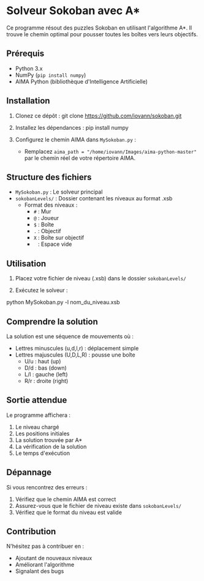 # Solveur Sokoban avec A*

Ce programme résout des puzzles Sokoban en utilisant l'algorithme A*. Il trouve le chemin optimal pour pousser toutes les boîtes vers leurs objectifs.

## Prérequis

- Python 3.x
- NumPy (`pip install numpy`)
- AIMA Python (bibliothèque d'Intelligence Artificielle)

## Installation

1. Clonez ce dépôt : git clone https://github.com/iovann/sokoban.git
2. Installez les dépendances : pip install numpy

3. Configurez le chemin AIMA dans `MySokoban.py` :
   - Remplacez `aima_path = "/home/iovann/Images/aima-python-master"` par le chemin réel de votre répertoire AIMA.


## Structure des fichiers

- `MySokoban.py` : Le solveur principal
- `sokobanLevels/` : Dossier contenant les niveaux au format .xsb
  - Format des niveaux :
    - `#` : Mur
    - `@` : Joueur
    - `$` : Boîte
    - `.` : Objectif
    - `X` : Boîte sur objectif
    - ` ` : Espace vide

## Utilisation

1. Placez votre fichier de niveau (.xsb) dans le dossier `sokobanLevels/`

2. Exécutez le solveur :

python MySokoban.py -l nom_du_niveau.xsb



## Comprendre la solution

La solution est une séquence de mouvements où :
- Lettres minuscules (u,d,l,r) : déplacement simple
- Lettres majuscules (U,D,L,R) : pousse une boîte
  - U/u : haut (up)
  - D/d : bas (down)
  - L/l : gauche (left)
  - R/r : droite (right)

## Sortie attendue

Le programme affichera :
1. Le niveau chargé
2. Les positions initiales
3. La solution trouvée par A*
4. La vérification de la solution
5. Le temps d'exécution

## Dépannage

Si vous rencontrez des erreurs :
1. Vérifiez que le chemin AIMA est correct
2. Assurez-vous que le fichier de niveau existe dans `sokobanLevels/`
3. Vérifiez que le format du niveau est valide

## Contribution

N'hésitez pas à contribuer en :
- Ajoutant de nouveaux niveaux
- Améliorant l'algorithme
- Signalant des bugs